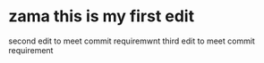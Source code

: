 # zama this is my first edit
second edit to meet commit requiremwnt
third edit to meet commit requirement
